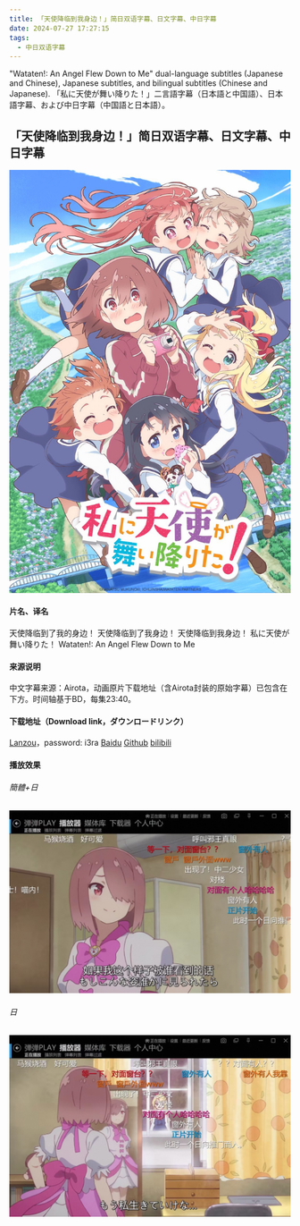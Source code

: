 ```yaml
---
title: 「天使降临到我身边！」简日双语字幕、日文字幕、中日字幕
date: 2024-07-27 17:27:15
tags:
  - 中日双语字幕
---
```


"Wataten!: An Angel Flew Down to Me" dual-language subtitles (Japanese and Chinese), Japanese subtitles, and bilingual subtitles (Chinese and Japanese).
「私に天使が舞い降りた！」二言語字幕（日本語と中国語）、日本語字幕、および中日字幕（中国語と日本語）。

<!-- more -->

## 「天使降临到我身边！」简日双语字幕、日文字幕、中日字幕

![](https://raw.githubusercontent.com/lwtdzh/imghost/master/img/20241219192940665.jpg)

#### 片名、译名
天使降临到了我的身边！
天使降临到了我身边！
天使降临到我身边！
私に天使が舞い降りた！
Wataten!: An Angel Flew Down to Me

#### 来源说明
中文字幕来源：Airota，动画原片下载地址（含Airota封装的原始字幕）已包含在下方。时间轴基于BD，每集23:40。

#### 下载地址（Download link，ダウンロードリンク）
[Lanzou](https://wwl.lanzoub.com/b0r9es9kd)，password: i3ra
[Baidu](https://pan.baidu.com/s/1CXgJ3Olf7DvMJGynkmtZHQ?pwd=s6hh)
[Github](https://github.com/lwtdzh/imghost/blob/master/subs/%E5%A4%A9%E4%BD%BF%E9%99%8D%E4%B8%B4%E5%88%B0%E6%88%91%E8%BA%AB%E8%BE%B9.zip)
[bilibili](https://www.bilibili.com/opus/958782841045385218)

#### 播放效果
###### 簡體+日
![](https://raw.githubusercontent.com/lwtdzh/imghost/master/img/20241218221212363.jpg)
###### 日
![](https://raw.githubusercontent.com/lwtdzh/imghost/master/img/20241218221212420.jpg)
